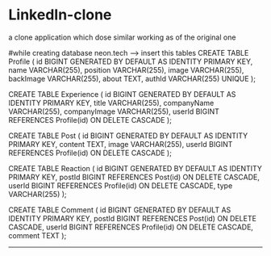 # LinkedIn-clone
a clone application which dose similar working as of the original one

#while creating database
neon.tech --> insert this tables 
CREATE TABLE Profile (
	id BIGINT GENERATED BY DEFAULT AS IDENTITY PRIMARY KEY,
	name VARCHAR(255),
	position VARCHAR(255),
	image VARCHAR(255),
	backImage VARCHAR(255),
	about TEXT,
	authId VARCHAR(255) UNIQUE
);

CREATE TABLE Experience (
	id BIGINT GENERATED BY DEFAULT AS IDENTITY PRIMARY KEY,
	title VARCHAR(255),
	companyName VARCHAR(255),
	companyImage VARCHAR(255),
	userId BIGINT REFERENCES Profile(id) ON DELETE CASCADE
);

CREATE TABLE Post (
	id BIGINT GENERATED BY DEFAULT AS IDENTITY PRIMARY KEY,
	content TEXT,
	image VARCHAR(255),
	userId BIGINT REFERENCES Profile(id) ON DELETE CASCADE
);

CREATE TABLE Reaction (
	id BIGINT GENERATED BY DEFAULT AS IDENTITY PRIMARY KEY,
	postId BIGINT REFERENCES Post(id) ON DELETE CASCADE,
	userId BIGINT REFERENCES Profile(id) ON DELETE CASCADE, 
	type VARCHAR(255)
);

CREATE TABLE Comment (
	id BIGINT GENERATED BY DEFAULT AS IDENTITY PRIMARY KEY,
	postId BIGINT REFERENCES Post(id) ON DELETE CASCADE,
	userId BIGINT REFERENCES Profile(id) ON DELETE CASCADE,
	comment TEXT
);
**************************

